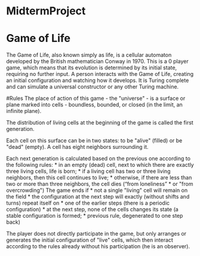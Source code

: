 # MidtermProject
# Game of Life
The Game of Life, also known simply as life, is a cellular automaton developed by the British mathematician Conway in 1970. This is a 0 player game, which means that its evolution is determined by its initial state, requiring no further input. A person interacts with the Game of Life, creating an initial configuration and watching how it develops. It is Turing complete and can simulate a universal constructor or any other Turing machine.

#Rules
The place of action of this game - the "universe" - is a surface or plane marked into cells - boundless,
bounded, or closed (in the limit, an infinite plane).

The distribution of living cells at the beginning of the game is called the first generation.

Each cell on this surface can be in two states: to be "alive" (filled)
or be "dead" (empty). A cell has eight neighbors surrounding it.

Each next generation is calculated based on the previous one according to the following rules:
    * in an empty (dead) cell, next to which there are exactly three living cells, life is born;
    * if a living cell has two or three living neighbors, then this cell continues to live;
    * otherwise, if there are less than two or more than three neighbors, the cell dies (“from loneliness”
    * or "from overcrowding")
The game ends if
    * not a single "living" cell will remain on the field
    * the configuration at the next step will exactly (without shifts and turns) repeat itself on
    * one of the earlier steps (there is a periodic configuration)
    * at the next step, none of the cells changes its state (a stable configuration is formed;
    * previous rule, degenerated to one step back)

The player does not directly participate in the game, but only arranges or generates the initial configuration of "live" cells,
which then interact according to the rules already without his participation (he is an observer).

